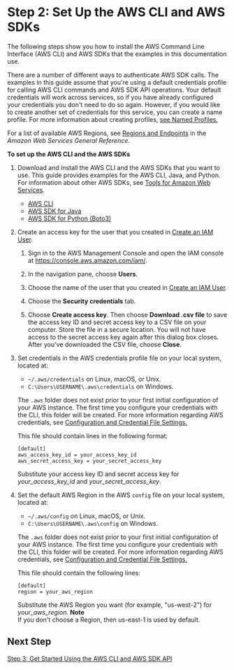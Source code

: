 # Step 2: Set Up the AWS CLI and AWS SDKs<a name="setup-awscli-sdk"></a>

The following steps show you how to install the AWS Command Line Interface \(AWS CLI\) and AWS SDKs that the examples in this documentation use\. 

There are a number of different ways to authenticate AWS SDK calls\. The examples in this guide assume that you're using a default credentials profile for calling AWS CLI commands and AWS SDK API operations\. Your default credentials will work across services, so if you have already configured your credentials you don't need to do so again\. However, if you would like to create another set of credentials for this service, you can create a name profile\. For more information about creating profiles, [see Named Profiles\.](https://docs.aws.amazon.com/cli/latest/userguide/cli-configure-profiles.html)

For a list of available AWS Regions, see [Regions and Endpoints](https://docs.aws.amazon.com/general/latest/gr/rande.html) in the *Amazon Web Services General Reference*\.

**To set up the AWS CLI and the AWS SDKs**

1. Download and install the AWS CLI and the AWS SDKs that you want to use\. This guide provides examples for the AWS CLI, Java, and Python\. For information about other AWS SDKs, see [Tools for Amazon Web Services](https://aws.amazon.com/tools/)\.
   + [AWS CLI](https://docs.aws.amazon.com/cli/latest/userguide/cli-chap-getting-set-up.html)
   + [AWS SDK for Java](https://docs.aws.amazon.com/sdk-for-java/latest/developer-guide/)
   + [AWS SDK for Python \(Boto3\)](https://boto3.amazonaws.com/v1/documentation/api/latest/index.html)

1. Create an access key for the user that you created in [Create an IAM User](setting-up.md#setting-up-iam)\.

   1. Sign in to the AWS Management Console and open the IAM console at [https://console\.aws\.amazon\.com/iam/](https://console.aws.amazon.com/iam/)\.

   1. In the navigation pane, choose **Users**\.

   1. Choose the name of the user that you created in [Create an IAM User](setting-up.md#setting-up-iam)\.

   1. Choose the **Security credentials** tab\.

   1. Choose **Create access key**\. Then choose **Download \.csv file** to save the access key ID and secret access key to a CSV file on your computer\. Store the file in a secure location\. You will not have access to the secret access key again after this dialog box closes\. After you've downloaded the CSV file, choose **Close**\. 

1. Set credentials in the AWS credentials profile file on your local system, located at: 
   + `~/.aws/credentials` on Linux, macOS, or Unix\. 
   + `C:\Users\USERNAME\.aws\credentials` on Windows\.

   The `.aws` folder does not exist prior to your first initial configuration of your AWS instance\. The first time you configure your credentials with the CLI, this folder will be created\. For more information regarding AWS credentials, see [Configuration and Credential File Settings\.](https://docs.aws.amazon.com/cli/latest/userguide/cli-configure-files.html)

   This file should contain lines in the following format:

   ```
   [default]
   aws_access_key_id = your_access_key_id
   aws_secret_access_key = your_secret_access_key
   ```

   Substitute your access key ID and secret access key for *your\_access\_key\_id* and *your\_secret\_access\_key*\.

1. Set the default AWS Region in the AWS `config` file on your local system, located at:
   + `~/.aws/config` on Linux, macOS, or Unix\.
   + `C:\Users\USERNAME\.aws\config` on Windows\.

   The `.aws` folder does not exist prior to your first initial configuration of your AWS instance\. The first time you configure your credentials with the CLI, this folder will be created\. For more information regarding AWS credentials, see [Configuration and Credential File Settings\.](https://docs.aws.amazon.com/cli/latest/userguide/cli-configure-files.html)

   This file should contain the following lines: 

   ```
   [default]
   region = your_aws_region
   ```

   Substitute the AWS Region you want \(for example, "us\-west\-2"\) for *your\_aws\_region*\. 
**Note**  
If you don't choose a Region, then us\-east\-1 is used by default\. 

## Next Step<a name="setting-up-next-step-3"></a>

[Step 3: Get Started Using the AWS CLI and AWS SDK API](get-started-exercise.md)
